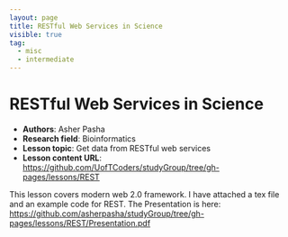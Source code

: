 ```yaml
---
layout: page
title: RESTful Web Services in Science
visible: true
tag:
  - misc
  - intermediate
---
```

<!-- change visible to true if you want it on the site -->

# RESTful Web Services in Science

 - **Authors**: Asher Pasha
 - **Research field**: Bioinformatics
 - **Lesson topic**: Get data from RESTful web services
 - **Lesson content URL**: <https://github.com/UofTCoders/studyGroup/tree/gh-pages/lessons/REST>

This lesson covers modern web 2.0 framework. I have attached a tex file and an example code for REST. The Presentation is here:<br />
https://github.com/asherpasha/studyGroup/tree/gh-pages/lessons/REST/Presentation.pdf

